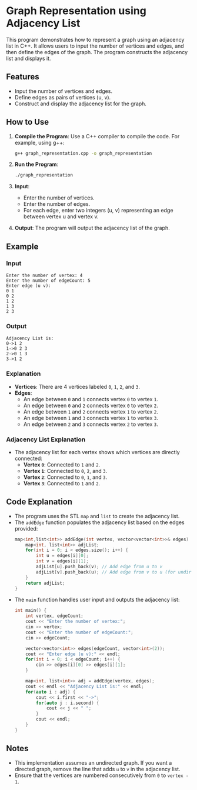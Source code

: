 # Graph Representation using Adjacency List

This program demonstrates how to represent a graph using an adjacency list in C++. It allows users to input the number of vertices and edges, and then define the edges of the graph. The program constructs the adjacency list and displays it.

## Features

- Input the number of vertices and edges.
- Define edges as pairs of vertices (u, v).
- Construct and display the adjacency list for the graph.

## How to Use

1. **Compile the Program**: Use a C++ compiler to compile the code. For example, using g++:
   ```bash
   g++ graph_representation.cpp -o graph_representation
   ```

2. **Run the Program**:
   ```bash
   ./graph_representation
   ```

3. **Input**:
   - Enter the number of vertices.
   - Enter the number of edges.
   - For each edge, enter two integers (u, v) representing an edge between vertex u and vertex v.

4. **Output**: The program will output the adjacency list of the graph.

## Example

### Input
```
Enter the number of vertex: 4
Enter the number of edgeCount: 5
Enter edge (u v):
0 1
0 2
1 2
1 3
2 3
```

### Output
```
Adjacency List is:
0->1 2 
1->0 2 3 
2->0 1 3 
3->1 2 
```

### Explanation
- **Vertices**: There are 4 vertices labeled `0`, `1`, `2`, and `3`.
- **Edges**: 
  - An edge between `0` and `1` connects vertex `0` to vertex `1`.
  - An edge between `0` and `2` connects vertex `0` to vertex `2`.
  - An edge between `1` and `2` connects vertex `1` to vertex `2`.
  - An edge between `1` and `3` connects vertex `1` to vertex `3`.
  - An edge between `2` and `3` connects vertex `2` to vertex `3`.

### Adjacency List Explanation
- The adjacency list for each vertex shows which vertices are directly connected:
  - **Vertex `0`**: Connected to `1` and `2`.
  - **Vertex `1`**: Connected to `0`, `2`, and `3`.
  - **Vertex `2`**: Connected to `0`, `1`, and `3`.
  - **Vertex `3`**: Connected to `1` and `2`.

## Code Explanation

- The program uses the STL `map` and `list` to create the adjacency list.
- The `addEdge` function populates the adjacency list based on the edges provided:
  ```cpp
  map<int,list<int>> addEdge(int vertex, vector<vector<int>>& edges) {
      map<int, list<int>> adjList;
      for(int i = 0; i < edges.size(); i++) {
          int u = edges[i][0];
          int v = edges[i][1];
          adjList[u].push_back(v); // Add edge from u to v
          adjList[v].push_back(u); // Add edge from v to u (for undirected graph)
      }
      return adjList;
  }
  ```
- The `main` function handles user input and outputs the adjacency list:
  ```cpp
  int main() {
      int vertex, edgeCount;
      cout << "Enter the number of vertex:";
      cin >> vertex;
      cout << "Enter the number of edgeCount:";
      cin >> edgeCount;

      vector<vector<int>> edges(edgeCount, vector<int>(2));
      cout << "Enter edge (u v):" << endl;
      for(int i = 0; i < edgeCount; i++) {
          cin >> edges[i][0] >> edges[i][1];
      }

      map<int, list<int>> adj = addEdge(vertex, edges);
      cout << endl << "Adjacency List is:" << endl;
      for(auto i : adj) {
          cout << i.first << "->";
          for(auto j : i.second) {
              cout << j << " ";
          }
          cout << endl;
      }
  }
  ```

## Notes

- This implementation assumes an undirected graph. If you want a directed graph, remove the line that adds `u` to `v` in the adjacency list.
- Ensure that the vertices are numbered consecutively from `0` to `vertex - 1`.
  
